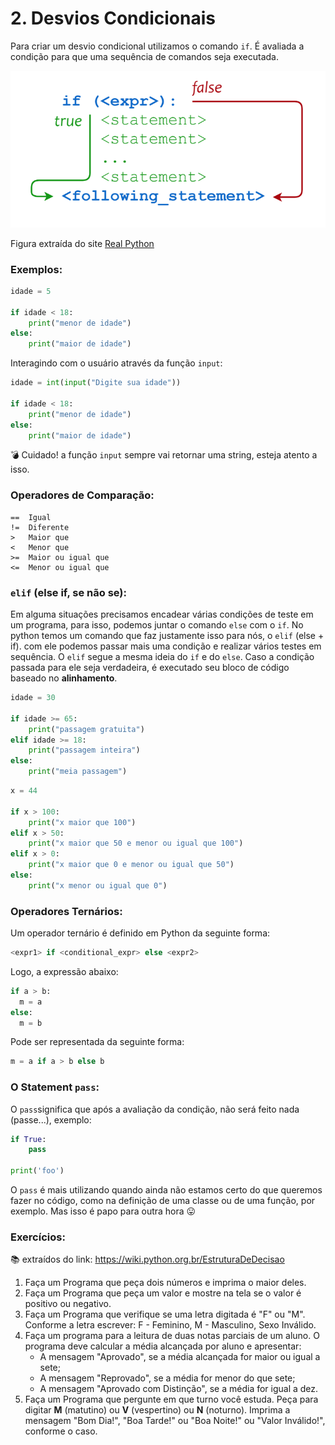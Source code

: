 # 2.  Desvios Condicionais

Para criar um desvio condicional utilizamos o comando `if`. É avaliada a condição para que uma sequência de comandos seja executada.

![if](.pastes/2019-09-04-07-42-41.png)

Figura extraída do site [Real Python](https://realpython.com/python-conditional-statements/)

### Exemplos:

```python
idade = 5

if idade < 18:
    print("menor de idade")
else:
    print("maior de idade")
```
Interagindo com o usuário através da função `input`:
```python
idade = int(input("Digite sua idade"))

if idade < 18:
    print("menor de idade")
else:
    print("maior de idade")
```

💣  Cuidado! a função `input` sempre vai retornar uma string, esteja atento a isso.

### Operadores de Comparação:

```
==	Igual
!=	Diferente
>	Maior que
<	Menor que
>=	Maior ou igual que
<=	Menor ou igual que
```

### `elif` (else if, se não se):

Em alguma situações precisamos encadear várias condições de teste em um programa, para isso, podemos juntar o comando `else` com o `if`. No python temos um comando que faz justamente isso para nós, o `elif` (else + if). com ele podemos passar mais uma condição e realizar vários testes em sequência. O `elif` segue a mesma ideia do `if` e do `else`. Caso a condição passada para ele seja verdadeira, é executado seu bloco de código baseado no **alinhamento**.

```python
idade = 30

if idade >= 65:
    print("passagem gratuita")
elif idade >= 18:
    print("passagem inteira")
else:
    print("meia passagem")
```

```python
x = 44

if x > 100:
    print("x maior que 100")
elif x > 50:
    print("x maior que 50 e menor ou igual que 100")
elif x > 0:
    print("x maior que 0 e menor ou igual que 50")
else:
    print("x menor ou igual que 0")
```

### Operadores Ternários:

Um operador ternário é definido em Python da seguinte forma:

```python
<expr1> if <conditional_expr> else <expr2>
```

Logo, a expressão abaixo:

```python
if a > b:
  m = a
else:
  m = b
```

Pode ser representada da seguinte forma:

```python
m = a if a > b else b
```

### O Statement `pass`:

O `pass`significa que após a avaliação da condição, não será feito nada (passe...), exemplo:

```python
if True:
    pass

print('foo')
```
O `pass` é mais utilizando quando ainda não estamos certo do que queremos fazer no código, como na definição de uma classe ou de uma função, por exemplo. Mas isso é papo para outra hora 😛 

### Exercícios:

📚  extraídos do link:  https://wiki.python.org.br/EstruturaDeDecisao

1. Faça um Programa que peça dois números e imprima o maior deles.
2. Faça um Programa que peça um valor e mostre na tela se o valor é positivo ou negativo.
3. Faça um Programa que verifique se uma letra digitada é "F" ou "M". Conforme a letra escrever: F - Feminino, M - Masculino, Sexo Inválido.
4. Faça um programa para a leitura de duas notas parciais de um aluno. O programa deve calcular a média alcançada por aluno e apresentar:
    - A mensagem "Aprovado", se a média alcançada for maior ou igual a sete;
    - A mensagem "Reprovado", se a média for menor do que sete;
    - A mensagem "Aprovado com Distinção", se a média for igual a dez.
1. Faça um Programa que pergunte em que turno você estuda. Peça para digitar **M** (matutino) ou **V** (vespertino) ou **N** (noturno). Imprima a mensagem "Bom Dia!", "Boa Tarde!" ou "Boa Noite!" ou "Valor Inválido!", conforme o caso.